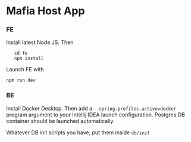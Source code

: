 # Mafia Host App

### FE

Install latest Node.JS. Then

 ```
    cd fe
    npm install
```

Launch FE with

`npm run dev`


### BE

Install Docker Desktop. 
Then add a `--spring.profiles.active=docker` program argument to your Intellij IDEA launch configuration.
Postgres DB container should be launched automatically.

Whatever DB init scripts you have, put them inside `db/init`